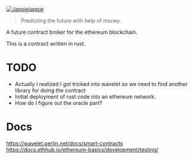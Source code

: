 [![Jappiejappie](https://img.shields.io/badge/twitch.tv-jappiejappie-purple?logo=twitch)](https://www.twitch.tv/jappiejappie)

> Predicting the future with help of money.

A future contract broker for the ethereum blockchain.

This is a contract written in rust.

# TODO 
+ Actually I realized I got tricked into wavelet so we need to find another library for doing the contract
+ Initial deployment of rust code into an ethereum network.
+ How do I figure out the oracle part?

# Docs
https://wavelet.perlin.net/docs/smart-contracts
https://docs.ethhub.io/ethereum-basics/development/testing/
